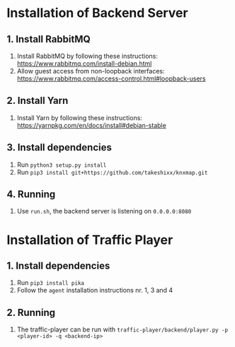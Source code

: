 # Installation of Backend Server

## 1. Install RabbitMQ
1. Install RabbitMQ by following these instructions: https://www.rabbitmq.com/install-debian.html
2. Allow guest access from non-loopback interfaces: https://www.rabbitmq.com/access-control.html#loopback-users

## 2. Install Yarn
1. Install Yarn by following these instructions: https://yarnpkg.com/en/docs/install#debian-stable

## 3. Install dependencies
1. Run `python3 setup.py install`
2. Run `pip3 install git+https://github.com/takeshixx/knxmap.git`

## 4. Running
1. Use `run.sh`, the backend server is listening on `0.0.0.0:8080`

# Installation of Traffic Player

## 1. Install dependencies
1. Run `pip3 install pika`
2. Follow the `agent` installation instructions nr. 1, 3 and 4

## 2. Running
1. The traffic-player can be run with `traffic-player/backend/player.py -p <player-id> -q <backend-ip>`

